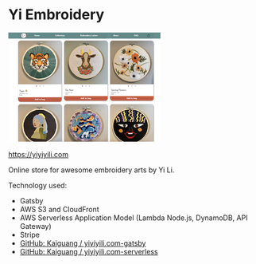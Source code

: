 # Yi Embroidery

![screen shot](./02-screen-shot.png)

https://yiyiyili.com

Online store for awesome embroidery arts by Yi Li.

Technology used:

-  Gatsby
-  AWS S3 and CloudFront
-  AWS Serverless Application Model (Lambda Node.js, DynamoDB, API Gateway)
-  Stripe
-  [GitHub: Kaiguang / yiyiyili.com-gatsby](https://github.com/Kaiguang/yiyiyili.com-gatsby)
-  [GitHub: Kaiguang / yiyiyili.com-serverless](https://github.com/Kaiguang/yiyiyili.com-serverless)
